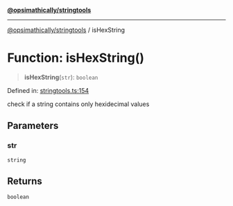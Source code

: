 [**@opsimathically/stringtools**](../README.md)

***

[@opsimathically/stringtools](../README.md) / isHexString

# Function: isHexString()

> **isHexString**(`str`): `boolean`

Defined in: [stringtools.ts:154](https://github.com/opsimathically/stringtools/blob/b055bf3b17cc9708499ff46423d7e765497f45ae/src/stringtools.ts#L154)

check if a string contains only hexidecimal values

## Parameters

### str

`string`

## Returns

`boolean`
